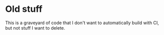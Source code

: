 # Old stuff

This is a graveyard of code that I don't want to automatically build with CI, but not stuff I want to delete.
